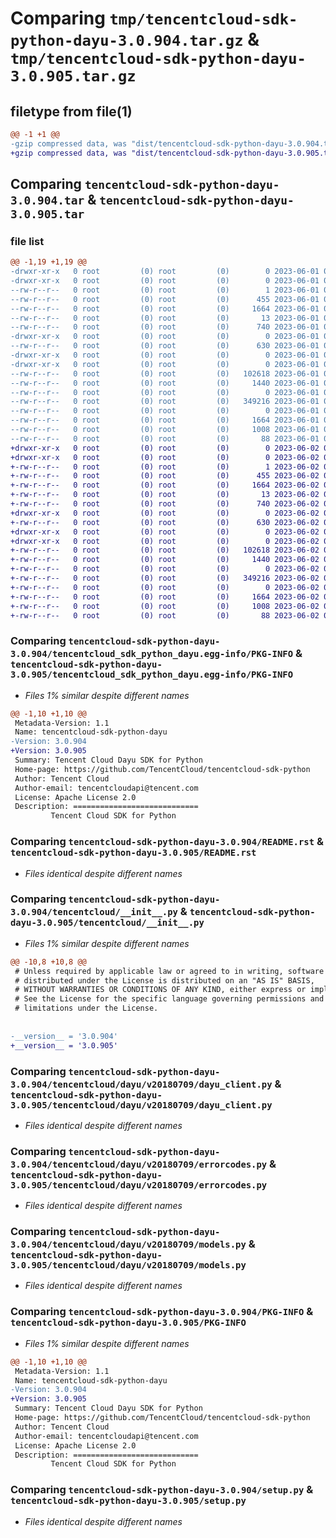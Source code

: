 # Comparing `tmp/tencentcloud-sdk-python-dayu-3.0.904.tar.gz` & `tmp/tencentcloud-sdk-python-dayu-3.0.905.tar.gz`

## filetype from file(1)

```diff
@@ -1 +1 @@
-gzip compressed data, was "dist/tencentcloud-sdk-python-dayu-3.0.904.tar", last modified: Thu Jun  1 02:32:25 2023, max compression
+gzip compressed data, was "dist/tencentcloud-sdk-python-dayu-3.0.905.tar", last modified: Fri Jun  2 00:26:22 2023, max compression
```

## Comparing `tencentcloud-sdk-python-dayu-3.0.904.tar` & `tencentcloud-sdk-python-dayu-3.0.905.tar`

### file list

```diff
@@ -1,19 +1,19 @@
-drwxr-xr-x   0 root         (0) root         (0)        0 2023-06-01 02:32:25.000000 tencentcloud-sdk-python-dayu-3.0.904/
-drwxr-xr-x   0 root         (0) root         (0)        0 2023-06-01 02:32:25.000000 tencentcloud-sdk-python-dayu-3.0.904/tencentcloud_sdk_python_dayu.egg-info/
--rw-r--r--   0 root         (0) root         (0)        1 2023-06-01 02:32:25.000000 tencentcloud-sdk-python-dayu-3.0.904/tencentcloud_sdk_python_dayu.egg-info/dependency_links.txt
--rw-r--r--   0 root         (0) root         (0)      455 2023-06-01 02:32:25.000000 tencentcloud-sdk-python-dayu-3.0.904/tencentcloud_sdk_python_dayu.egg-info/SOURCES.txt
--rw-r--r--   0 root         (0) root         (0)     1664 2023-06-01 02:32:25.000000 tencentcloud-sdk-python-dayu-3.0.904/tencentcloud_sdk_python_dayu.egg-info/PKG-INFO
--rw-r--r--   0 root         (0) root         (0)       13 2023-06-01 02:32:25.000000 tencentcloud-sdk-python-dayu-3.0.904/tencentcloud_sdk_python_dayu.egg-info/top_level.txt
--rw-r--r--   0 root         (0) root         (0)      740 2023-06-01 02:32:25.000000 tencentcloud-sdk-python-dayu-3.0.904/README.rst
-drwxr-xr-x   0 root         (0) root         (0)        0 2023-06-01 02:32:25.000000 tencentcloud-sdk-python-dayu-3.0.904/tencentcloud/
--rw-r--r--   0 root         (0) root         (0)      630 2023-06-01 02:32:25.000000 tencentcloud-sdk-python-dayu-3.0.904/tencentcloud/__init__.py
-drwxr-xr-x   0 root         (0) root         (0)        0 2023-06-01 02:32:25.000000 tencentcloud-sdk-python-dayu-3.0.904/tencentcloud/dayu/
-drwxr-xr-x   0 root         (0) root         (0)        0 2023-06-01 02:32:25.000000 tencentcloud-sdk-python-dayu-3.0.904/tencentcloud/dayu/v20180709/
--rw-r--r--   0 root         (0) root         (0)   102618 2023-06-01 02:32:25.000000 tencentcloud-sdk-python-dayu-3.0.904/tencentcloud/dayu/v20180709/dayu_client.py
--rw-r--r--   0 root         (0) root         (0)     1440 2023-06-01 02:32:25.000000 tencentcloud-sdk-python-dayu-3.0.904/tencentcloud/dayu/v20180709/errorcodes.py
--rw-r--r--   0 root         (0) root         (0)        0 2023-06-01 02:32:25.000000 tencentcloud-sdk-python-dayu-3.0.904/tencentcloud/dayu/v20180709/__init__.py
--rw-r--r--   0 root         (0) root         (0)   349216 2023-06-01 02:32:25.000000 tencentcloud-sdk-python-dayu-3.0.904/tencentcloud/dayu/v20180709/models.py
--rw-r--r--   0 root         (0) root         (0)        0 2023-06-01 02:32:25.000000 tencentcloud-sdk-python-dayu-3.0.904/tencentcloud/dayu/__init__.py
--rw-r--r--   0 root         (0) root         (0)     1664 2023-06-01 02:32:25.000000 tencentcloud-sdk-python-dayu-3.0.904/PKG-INFO
--rw-r--r--   0 root         (0) root         (0)     1008 2023-06-01 02:32:25.000000 tencentcloud-sdk-python-dayu-3.0.904/setup.py
--rw-r--r--   0 root         (0) root         (0)       88 2023-06-01 02:32:25.000000 tencentcloud-sdk-python-dayu-3.0.904/setup.cfg
+drwxr-xr-x   0 root         (0) root         (0)        0 2023-06-02 00:26:22.000000 tencentcloud-sdk-python-dayu-3.0.905/
+drwxr-xr-x   0 root         (0) root         (0)        0 2023-06-02 00:26:22.000000 tencentcloud-sdk-python-dayu-3.0.905/tencentcloud_sdk_python_dayu.egg-info/
+-rw-r--r--   0 root         (0) root         (0)        1 2023-06-02 00:26:22.000000 tencentcloud-sdk-python-dayu-3.0.905/tencentcloud_sdk_python_dayu.egg-info/dependency_links.txt
+-rw-r--r--   0 root         (0) root         (0)      455 2023-06-02 00:26:22.000000 tencentcloud-sdk-python-dayu-3.0.905/tencentcloud_sdk_python_dayu.egg-info/SOURCES.txt
+-rw-r--r--   0 root         (0) root         (0)     1664 2023-06-02 00:26:22.000000 tencentcloud-sdk-python-dayu-3.0.905/tencentcloud_sdk_python_dayu.egg-info/PKG-INFO
+-rw-r--r--   0 root         (0) root         (0)       13 2023-06-02 00:26:22.000000 tencentcloud-sdk-python-dayu-3.0.905/tencentcloud_sdk_python_dayu.egg-info/top_level.txt
+-rw-r--r--   0 root         (0) root         (0)      740 2023-06-02 00:26:22.000000 tencentcloud-sdk-python-dayu-3.0.905/README.rst
+drwxr-xr-x   0 root         (0) root         (0)        0 2023-06-02 00:26:22.000000 tencentcloud-sdk-python-dayu-3.0.905/tencentcloud/
+-rw-r--r--   0 root         (0) root         (0)      630 2023-06-02 00:26:22.000000 tencentcloud-sdk-python-dayu-3.0.905/tencentcloud/__init__.py
+drwxr-xr-x   0 root         (0) root         (0)        0 2023-06-02 00:26:22.000000 tencentcloud-sdk-python-dayu-3.0.905/tencentcloud/dayu/
+drwxr-xr-x   0 root         (0) root         (0)        0 2023-06-02 00:26:22.000000 tencentcloud-sdk-python-dayu-3.0.905/tencentcloud/dayu/v20180709/
+-rw-r--r--   0 root         (0) root         (0)   102618 2023-06-02 00:26:22.000000 tencentcloud-sdk-python-dayu-3.0.905/tencentcloud/dayu/v20180709/dayu_client.py
+-rw-r--r--   0 root         (0) root         (0)     1440 2023-06-02 00:26:22.000000 tencentcloud-sdk-python-dayu-3.0.905/tencentcloud/dayu/v20180709/errorcodes.py
+-rw-r--r--   0 root         (0) root         (0)        0 2023-06-02 00:26:22.000000 tencentcloud-sdk-python-dayu-3.0.905/tencentcloud/dayu/v20180709/__init__.py
+-rw-r--r--   0 root         (0) root         (0)   349216 2023-06-02 00:26:22.000000 tencentcloud-sdk-python-dayu-3.0.905/tencentcloud/dayu/v20180709/models.py
+-rw-r--r--   0 root         (0) root         (0)        0 2023-06-02 00:26:22.000000 tencentcloud-sdk-python-dayu-3.0.905/tencentcloud/dayu/__init__.py
+-rw-r--r--   0 root         (0) root         (0)     1664 2023-06-02 00:26:22.000000 tencentcloud-sdk-python-dayu-3.0.905/PKG-INFO
+-rw-r--r--   0 root         (0) root         (0)     1008 2023-06-02 00:26:22.000000 tencentcloud-sdk-python-dayu-3.0.905/setup.py
+-rw-r--r--   0 root         (0) root         (0)       88 2023-06-02 00:26:22.000000 tencentcloud-sdk-python-dayu-3.0.905/setup.cfg
```

### Comparing `tencentcloud-sdk-python-dayu-3.0.904/tencentcloud_sdk_python_dayu.egg-info/PKG-INFO` & `tencentcloud-sdk-python-dayu-3.0.905/tencentcloud_sdk_python_dayu.egg-info/PKG-INFO`

 * *Files 1% similar despite different names*

```diff
@@ -1,10 +1,10 @@
 Metadata-Version: 1.1
 Name: tencentcloud-sdk-python-dayu
-Version: 3.0.904
+Version: 3.0.905
 Summary: Tencent Cloud Dayu SDK for Python
 Home-page: https://github.com/TencentCloud/tencentcloud-sdk-python
 Author: Tencent Cloud
 Author-email: tencentcloudapi@tencent.com
 License: Apache License 2.0
 Description: ============================
         Tencent Cloud SDK for Python
```

### Comparing `tencentcloud-sdk-python-dayu-3.0.904/README.rst` & `tencentcloud-sdk-python-dayu-3.0.905/README.rst`

 * *Files identical despite different names*

### Comparing `tencentcloud-sdk-python-dayu-3.0.904/tencentcloud/__init__.py` & `tencentcloud-sdk-python-dayu-3.0.905/tencentcloud/__init__.py`

 * *Files 1% similar despite different names*

```diff
@@ -10,8 +10,8 @@
 # Unless required by applicable law or agreed to in writing, software
 # distributed under the License is distributed on an "AS IS" BASIS,
 # WITHOUT WARRANTIES OR CONDITIONS OF ANY KIND, either express or implied.
 # See the License for the specific language governing permissions and
 # limitations under the License.
 
 
-__version__ = '3.0.904'
+__version__ = '3.0.905'
```

### Comparing `tencentcloud-sdk-python-dayu-3.0.904/tencentcloud/dayu/v20180709/dayu_client.py` & `tencentcloud-sdk-python-dayu-3.0.905/tencentcloud/dayu/v20180709/dayu_client.py`

 * *Files identical despite different names*

### Comparing `tencentcloud-sdk-python-dayu-3.0.904/tencentcloud/dayu/v20180709/errorcodes.py` & `tencentcloud-sdk-python-dayu-3.0.905/tencentcloud/dayu/v20180709/errorcodes.py`

 * *Files identical despite different names*

### Comparing `tencentcloud-sdk-python-dayu-3.0.904/tencentcloud/dayu/v20180709/models.py` & `tencentcloud-sdk-python-dayu-3.0.905/tencentcloud/dayu/v20180709/models.py`

 * *Files identical despite different names*

### Comparing `tencentcloud-sdk-python-dayu-3.0.904/PKG-INFO` & `tencentcloud-sdk-python-dayu-3.0.905/PKG-INFO`

 * *Files 1% similar despite different names*

```diff
@@ -1,10 +1,10 @@
 Metadata-Version: 1.1
 Name: tencentcloud-sdk-python-dayu
-Version: 3.0.904
+Version: 3.0.905
 Summary: Tencent Cloud Dayu SDK for Python
 Home-page: https://github.com/TencentCloud/tencentcloud-sdk-python
 Author: Tencent Cloud
 Author-email: tencentcloudapi@tencent.com
 License: Apache License 2.0
 Description: ============================
         Tencent Cloud SDK for Python
```

### Comparing `tencentcloud-sdk-python-dayu-3.0.904/setup.py` & `tencentcloud-sdk-python-dayu-3.0.905/setup.py`

 * *Files identical despite different names*

